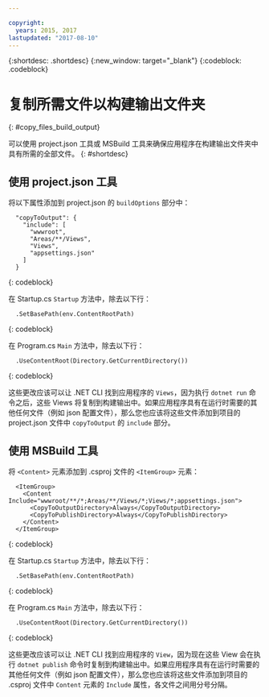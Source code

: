 ```yaml
---

copyright:
  years: 2015, 2017
lastupdated: "2017-08-10"
---
```


{:shortdesc: .shortdesc}
{:new_window: target="_blank"}
{:codeblock: .codeblock}


# 复制所需文件以构建输出文件夹
{: #copy_files_build_output}

可以使用 project.json 工具或 MSBuild 工具来确保应用程序在构建输出文件夹中具有所需的全部文件。
{: #shortdesc}


## 使用 project.json 工具

将以下属性添加到 project.json 的 `buildOptions` 部分中：
```
  "copyToOutput": {
    "include": [
      "wwwroot",
      "Areas/**/Views",
      "Views",
      "appsettings.json"
    ]
  }
```
{: codeblock}

在 Startup.cs `Startup` 方法中，除去以下行：
```
  .SetBasePath(env.ContentRootPath)
```
{: codeblock}

在 Program.cs `Main` 方法中，除去以下行：
```
  .UseContentRoot(Directory.GetCurrentDirectory())
```
{: codeblock}

这些更改应该可以让 .NET CLI 找到应用程序的 `Views`，因为执行 `dotnet run` 命令之后，这些 Views 将复制到构建输出中。如果应用程序具有在运行时需要的其他任何文件（例如 json 配置文件），那么您也应该将这些文件添加到项目的 project.json 文件中 `copyToOutput` 的 `include` 部分。

## 使用 MSBuild 工具

将 `<Content>` 元素添加到 .csproj 文件的 `<ItemGroup>` 元素：
```
  <ItemGroup>
    <Content Include="wwwroot/**/*;Areas/**/Views/*;Views/*;appsettings.json">
      <CopyToOutputDirectory>Always</CopyToOutputDirectory>
      <CopyToPublishDirectory>Always</CopyToPublishDirectory>
    </Content>
  </ItemGroup>
```
{: codeblock}

在 Startup.cs `Startup` 方法中，除去以下行：
```
  .SetBasePath(env.ContentRootPath)
```
{: codeblock}

在 Program.cs `Main` 方法中，除去以下行：
```
  .UseContentRoot(Directory.GetCurrentDirectory())
```
{: codeblock}

这些更改应该可以让 .NET CLI 找到应用程序的 `View`，因为现在这些 View 会在执行 `dotnet publish` 命令时复制到构建输出中。如果应用程序具有在运行时需要的其他任何文件（例如 json 配置文件），那么您也应该将这些文件添加到项目的 .csproj 文件中 `Content` 元素的 `Include` 属性，各文件之间用分号分隔。
